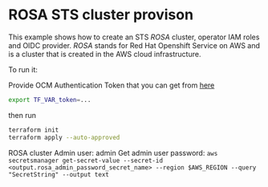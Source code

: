 # ROSA STS cluster provison

This example shows how to create an STS _ROSA_ cluster, operator IAM roles and OIDC provider.
_ROSA_ stands for Red Hat Openshift Service on AWS
and is a cluster that is created in the AWS cloud infrastructure.

To run it:

Provide OCM Authentication Token that you can get from [here](https://console.redhat.com/openshift/token)

```bash
export TF_VAR_token=...
```

then run 

```bash
terraform init
terraform apply --auto-approved
```

ROSA cluster Admin user: admin
Get admin user password: `aws secretsmanager get-secret-value --secret-id <output.rosa_admin_password_secret_name> --region $AWS_REGION --query "SecretString" --output text`
